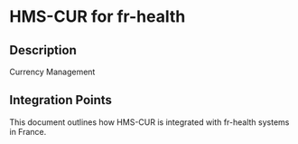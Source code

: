 # HMS-CUR for fr-health

## Description

Currency Management

## Integration Points

This document outlines how HMS-CUR is integrated with fr-health systems in France.
